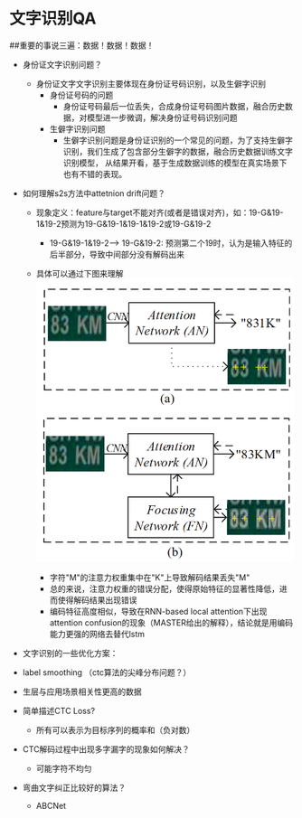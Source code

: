 # 文字识别QA

##重要的事说三遍：数据！数据！数据！

* 身份证文字识别问题？
    * 身份证文字文字识别主要体现在身份证号码识别，以及生僻字识别
      * 身份证号码的问题
        * 身份证号码最后一位丢失，合成身份证号码图片数据，融合历史数据，对模型进一步微调，解决身份证号码识别问题
      * 生僻字识别问题
        * 生僻字识别问题是身份证识别的一个常见的问题，为了支持生僻字识别，我们生成了包含部分生僻字的数据，融合历史数据训练文字识别模型，
          从结果开看，基于生成数据训练的模型在真实场景下也有不错的表现。
          
* 如何理解s2s方法中attetnion drift问题？
  * 现象定义：feature与target不能对齐(或者是错误对齐)，如：19-G&19-1&19-2预测为19-G&19-1&19-1&19-2或19-G&19-2
    * 19-G&19-1&19-2--> 19-G&19-2: 预测第二个19时，认为是输入特征的后半部分，导致中间部分没有解码出来
    
  * 具体可以通过下图来理解
    ![attention drift](./data/attention%20drift.png)
    * 字符"M"的注意力权重集中在"K"上导致解码结果丢失"M"
    * 总的来说，注意力权重的错误分配，使得原始特征的显著性降低，进而使得解码结果出现错误
    * 编码特征高度相似，导致在RNN-based local attention下出现attention confusion的现象（MASTER给出的解释），结论就是用编码能力更强的网络去替代lstm
* 文字识别的一些优化方案：
 * label smoothing （ctc算法的尖峰分布问题？）
 * 生层与应用场景相关性更高的数据

* 简单描述CTC Loss?
  * 所有可以表示为目标序列的概率和（负对数）
 
* CTC解码过程中出现多字漏字的现象如何解决？
  * 可能字符不均匀
  
* 弯曲文字纠正比较好的算法？
  * ABCNet
   
